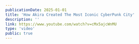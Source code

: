 ```yaml
---
publicationDate: 2025-01-01
title: 'How Akira Created The Most Iconic CyberPunk City'
description: ''
link: https://www.youtube.com/watch?v=cMx5ajcWnMU
type: 'video'
public: true
---
```

